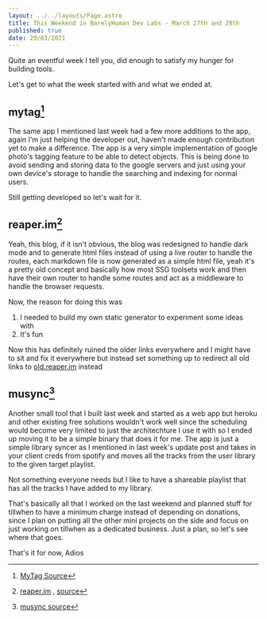 ```yaml
---
layout: ../../layouts/Page.astro
title: This Weekend in BarelyHuman Dev Labs - March 27th and 28th
published: true
date: 29/03/2021
---
```


Quite an eventful week I tell you, did enough to satisfy my hunger for building tools.

Let's get to what the week started with and what we ended at.

## mytag[^1]

[^1]: [MyTag Source](https://github.com/cryptoboid/mytag)

The same app I mentioned last week had a few more additions to the app, again I'm just helping the developer out, haven't made enough contribution yet to make a difference.
The app is a very simple implementation of google photo's tagging feature to be able to detect objects. This is being done to avoid sending and storing data to the google servers and just using your own device's storage to handle the searching and indexing for normal users.

Still getting developed so let's wait for it.

## reaper.im[^2]

[^2]: [reaper.im](https://reaper.is) , [source](github.com/barelyhuman/reaper.im)

Yeah, this blog, if it isn't obvious, the blog was redesigned to handle dark mode and to generate html files instead of using a live router to handle the routes,
each markdown file is now generated as a simple html file, yeah it's a pretty old concept and basically how most SSG toolsets work and then have their own router to
handle some routes and act as a middleware to handle the browser requests.

Now, the reason for doing this was

1. I needed to build my own static generator to experiment some ideas with
2. It's fun

Now this has definitely ruined the older links everywhere and I might have to sit and fix it everywhere but instead set something up to redirect all old links to [old.reaper.im](https://old.reaper.im) instead

## musync[^3]

[^3]: [musync source](https://github.com/barelyhuman/musync)

Another small tool that I built last week and started as a web app but heroku and other existing free solutions wouldn't work well since the scheduling would become very
limited to just the architechture I use it with so I ended up moving it to be a simple binary that does it for me. The app is just a simple library syncer as I mentioned in
last week's update post and takes in your client creds from spotify and moves all the tracks from the user library to the given target playlist.

Not something everyone needs but I like to have a shareable playlist that has all the tracks I have added to my library.

That's basically all that I worked on the last weekend and planned stuff for tillwhen to have a minimum charge instead of depending on donations, since
I plan on putting all the other mini projects on the side and focus on just working on tillwhen as a dedicated business. Just a plan, so let's see where that goes.

That's it for now, Adios
